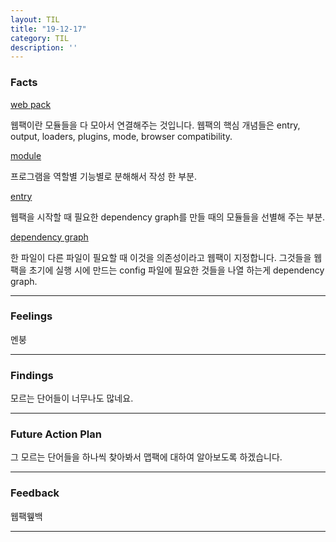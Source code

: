 ```yaml
---
layout: TIL
title: "19-12-17"
category: TIL
description: ''
---
```



### Facts

[web pack](https://webpack.js.org/concepts/)

웹팩이란 모듈들을 다 모아서 연결해주는 것입니다.
웹팩의 핵심 개념들은 entry, output, loaders, plugins, mode, browser compatibility.

[module](https://webpack.js.org/concepts/modules/)

프로그램을 역할별 기능별로 분해해서 작성 한 부분.

[entry](https://webpack.js.org/concepts/)

웹팩을 시작할 때 필요한 dependency graph를 만들 때의 모듈들을 선별해 주는 부분.

[dependency graph](https://webpack.js.org/concepts/dependency-graph/)

한 파일이 다른 파일이 필요할 때 이것을 의존성이라고 웹팩이 지정합니다. 그것들을 웹팩을 초기에 실행 시에 만드는 config 파일에 필요한 것들을 나열 하는게 dependency graph.

---

### Feelings

멘붕

---

### Findings

모르는 단어들이 너무나도 많네요.

---

### Future Action Plan

그 모르는 단어들을 하나씩 찾아봐서 맵팩에 대하여 알아보도록 하겠습니다.

---

### Feedback

웹팩윂백

---
